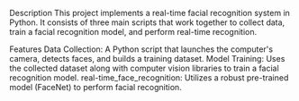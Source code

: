Description
This project implements a real-time facial recognition system in Python. It consists of three main scripts that work together to collect data, train a facial recognition model,
and perform real-time recognition.

Features
Data Collection: A Python script that launches the computer's camera, detects faces, and builds a training dataset.
Model Training: Uses the collected dataset along with computer vision libraries to train a facial recognition model.
real-time_face_recognition: Utilizes a robust pre-trained model (FaceNet) to perform facial recognition.
